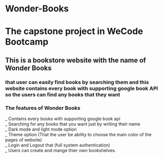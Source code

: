 # Wonder-Books

# The capstone project in WeCode Bootcamp <br />

## This is a bookstore website with the name of Wonder Books

### that user can easily find books by searching them and this website contains every book with supporting google book API so the users can find any books that they want <br/>

### The features of Wonder Books

_ Contains every books with supporting google book api<br/>
_ Searching for any books that you want just by writing their name<br/>
_ Dark mode and light mode option<br/>
_ Theme option (That the user be ability to choose the main color of the pages of website)<br/>
_ Login and Logout that (full system authentication)<br/>
_ Users can create and mange thier own bookshelves.<br/>
